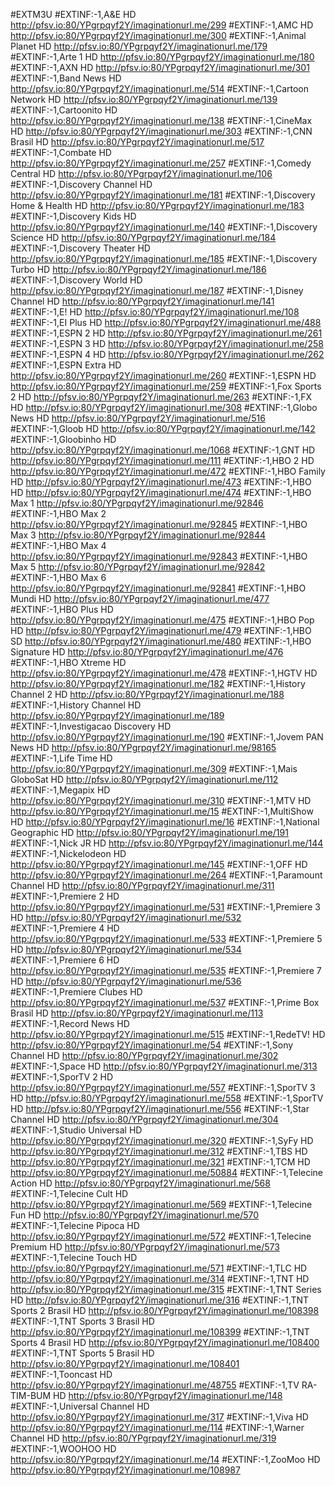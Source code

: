 #EXTM3U
#EXTINF:-1,A&E HD
http://pfsv.io:80/YPgrpqyf2Y/imaginationurl.me/299
#EXTINF:-1,AMC HD
http://pfsv.io:80/YPgrpqyf2Y/imaginationurl.me/300
#EXTINF:-1,Animal Planet HD
http://pfsv.io:80/YPgrpqyf2Y/imaginationurl.me/179
#EXTINF:-1,Arte 1 HD
http://pfsv.io:80/YPgrpqyf2Y/imaginationurl.me/180
#EXTINF:-1,AXN HD
http://pfsv.io:80/YPgrpqyf2Y/imaginationurl.me/301
#EXTINF:-1,Band News HD
http://pfsv.io:80/YPgrpqyf2Y/imaginationurl.me/514
#EXTINF:-1,Cartoon Network HD
http://pfsv.io:80/YPgrpqyf2Y/imaginationurl.me/139
#EXTINF:-1,Cartoonito HD
http://pfsv.io:80/YPgrpqyf2Y/imaginationurl.me/138
#EXTINF:-1,CineMax HD
http://pfsv.io:80/YPgrpqyf2Y/imaginationurl.me/303
#EXTINF:-1,CNN Brasil HD
http://pfsv.io:80/YPgrpqyf2Y/imaginationurl.me/517
#EXTINF:-1,Combate HD
http://pfsv.io:80/YPgrpqyf2Y/imaginationurl.me/257
#EXTINF:-1,Comedy Central HD
http://pfsv.io:80/YPgrpqyf2Y/imaginationurl.me/106
#EXTINF:-1,Discovery Channel HD
http://pfsv.io:80/YPgrpqyf2Y/imaginationurl.me/181
#EXTINF:-1,Discovery Home & Health HD
http://pfsv.io:80/YPgrpqyf2Y/imaginationurl.me/183
#EXTINF:-1,Discovery Kids HD
http://pfsv.io:80/YPgrpqyf2Y/imaginationurl.me/140
#EXTINF:-1,Discovery Science HD
http://pfsv.io:80/YPgrpqyf2Y/imaginationurl.me/184
#EXTINF:-1,Discovery Theater HD
http://pfsv.io:80/YPgrpqyf2Y/imaginationurl.me/185
#EXTINF:-1,Discovery Turbo HD
http://pfsv.io:80/YPgrpqyf2Y/imaginationurl.me/186
#EXTINF:-1,Discovery World HD
http://pfsv.io:80/YPgrpqyf2Y/imaginationurl.me/187
#EXTINF:-1,Disney Channel HD
http://pfsv.io:80/YPgrpqyf2Y/imaginationurl.me/141
#EXTINF:-1,E! HD
http://pfsv.io:80/YPgrpqyf2Y/imaginationurl.me/108
#EXTINF:-1,EI Plus HD
http://pfsv.io:80/YPgrpqyf2Y/imaginationurl.me/488
#EXTINF:-1,ESPN 2 HD
http://pfsv.io:80/YPgrpqyf2Y/imaginationurl.me/261
#EXTINF:-1,ESPN 3 HD
http://pfsv.io:80/YPgrpqyf2Y/imaginationurl.me/258
#EXTINF:-1,ESPN 4 HD
http://pfsv.io:80/YPgrpqyf2Y/imaginationurl.me/262
#EXTINF:-1,ESPN Extra HD
http://pfsv.io:80/YPgrpqyf2Y/imaginationurl.me/260
#EXTINF:-1,ESPN HD
http://pfsv.io:80/YPgrpqyf2Y/imaginationurl.me/259
#EXTINF:-1,Fox Sports 2 HD
http://pfsv.io:80/YPgrpqyf2Y/imaginationurl.me/263
#EXTINF:-1,FX HD
http://pfsv.io:80/YPgrpqyf2Y/imaginationurl.me/308
#EXTINF:-1,Globo News HD
http://pfsv.io:80/YPgrpqyf2Y/imaginationurl.me/516
#EXTINF:-1,Gloob HD
http://pfsv.io:80/YPgrpqyf2Y/imaginationurl.me/142
#EXTINF:-1,Gloobinho HD
http://pfsv.io:80/YPgrpqyf2Y/imaginationurl.me/1068
#EXTINF:-1,GNT HD
http://pfsv.io:80/YPgrpqyf2Y/imaginationurl.me/111
#EXTINF:-1,HBO 2 HD
http://pfsv.io:80/YPgrpqyf2Y/imaginationurl.me/472
#EXTINF:-1,HBO Family HD
http://pfsv.io:80/YPgrpqyf2Y/imaginationurl.me/473
#EXTINF:-1,HBO HD
http://pfsv.io:80/YPgrpqyf2Y/imaginationurl.me/474
#EXTINF:-1,HBO Max 1
http://pfsv.io:80/YPgrpqyf2Y/imaginationurl.me/92846
#EXTINF:-1,HBO Max 2
http://pfsv.io:80/YPgrpqyf2Y/imaginationurl.me/92845
#EXTINF:-1,HBO Max 3
http://pfsv.io:80/YPgrpqyf2Y/imaginationurl.me/92844
#EXTINF:-1,HBO Max 4
http://pfsv.io:80/YPgrpqyf2Y/imaginationurl.me/92843
#EXTINF:-1,HBO Max 5
http://pfsv.io:80/YPgrpqyf2Y/imaginationurl.me/92842
#EXTINF:-1,HBO Max 6
http://pfsv.io:80/YPgrpqyf2Y/imaginationurl.me/92841
#EXTINF:-1,HBO Mundi HD
http://pfsv.io:80/YPgrpqyf2Y/imaginationurl.me/477
#EXTINF:-1,HBO Plus HD
http://pfsv.io:80/YPgrpqyf2Y/imaginationurl.me/475
#EXTINF:-1,HBO Pop HD
http://pfsv.io:80/YPgrpqyf2Y/imaginationurl.me/479
#EXTINF:-1,HBO SD
http://pfsv.io:80/YPgrpqyf2Y/imaginationurl.me/480
#EXTINF:-1,HBO Signature HD
http://pfsv.io:80/YPgrpqyf2Y/imaginationurl.me/476
#EXTINF:-1,HBO Xtreme HD
http://pfsv.io:80/YPgrpqyf2Y/imaginationurl.me/478
#EXTINF:-1,HGTV HD
http://pfsv.io:80/YPgrpqyf2Y/imaginationurl.me/182
#EXTINF:-1,History Channel 2 HD
http://pfsv.io:80/YPgrpqyf2Y/imaginationurl.me/188
#EXTINF:-1,History Channel HD
http://pfsv.io:80/YPgrpqyf2Y/imaginationurl.me/189
#EXTINF:-1,Investigacao Discovery HD
http://pfsv.io:80/YPgrpqyf2Y/imaginationurl.me/190
#EXTINF:-1,Jovem PAN News HD
http://pfsv.io:80/YPgrpqyf2Y/imaginationurl.me/98165
#EXTINF:-1,Life Time HD
http://pfsv.io:80/YPgrpqyf2Y/imaginationurl.me/309
#EXTINF:-1,Mais GloboSat HD
http://pfsv.io:80/YPgrpqyf2Y/imaginationurl.me/112
#EXTINF:-1,Megapix HD
http://pfsv.io:80/YPgrpqyf2Y/imaginationurl.me/310
#EXTINF:-1,MTV HD
http://pfsv.io:80/YPgrpqyf2Y/imaginationurl.me/15
#EXTINF:-1,MultiShow HD
http://pfsv.io:80/YPgrpqyf2Y/imaginationurl.me/16
#EXTINF:-1,National Geographic HD
http://pfsv.io:80/YPgrpqyf2Y/imaginationurl.me/191
#EXTINF:-1,Nick JR HD
http://pfsv.io:80/YPgrpqyf2Y/imaginationurl.me/144
#EXTINF:-1,Nickelodeon HD
http://pfsv.io:80/YPgrpqyf2Y/imaginationurl.me/145
#EXTINF:-1,OFF HD
http://pfsv.io:80/YPgrpqyf2Y/imaginationurl.me/264
#EXTINF:-1,Paramount Channel HD
http://pfsv.io:80/YPgrpqyf2Y/imaginationurl.me/311
#EXTINF:-1,Premiere 2 HD
http://pfsv.io:80/YPgrpqyf2Y/imaginationurl.me/531
#EXTINF:-1,Premiere 3 HD
http://pfsv.io:80/YPgrpqyf2Y/imaginationurl.me/532
#EXTINF:-1,Premiere 4 HD
http://pfsv.io:80/YPgrpqyf2Y/imaginationurl.me/533
#EXTINF:-1,Premiere 5 HD
http://pfsv.io:80/YPgrpqyf2Y/imaginationurl.me/534
#EXTINF:-1,Premiere 6 HD
http://pfsv.io:80/YPgrpqyf2Y/imaginationurl.me/535
#EXTINF:-1,Premiere 7 HD
http://pfsv.io:80/YPgrpqyf2Y/imaginationurl.me/536
#EXTINF:-1,Premiere Clubes HD
http://pfsv.io:80/YPgrpqyf2Y/imaginationurl.me/537
#EXTINF:-1,Prime Box Brasil HD
http://pfsv.io:80/YPgrpqyf2Y/imaginationurl.me/113
#EXTINF:-1,Record News HD
http://pfsv.io:80/YPgrpqyf2Y/imaginationurl.me/515
#EXTINF:-1,RedeTV! HD
http://pfsv.io:80/YPgrpqyf2Y/imaginationurl.me/54
#EXTINF:-1,Sony Channel HD
http://pfsv.io:80/YPgrpqyf2Y/imaginationurl.me/302
#EXTINF:-1,Space HD
http://pfsv.io:80/YPgrpqyf2Y/imaginationurl.me/313
#EXTINF:-1,SporTV 2 HD
http://pfsv.io:80/YPgrpqyf2Y/imaginationurl.me/557
#EXTINF:-1,SporTV 3 HD
http://pfsv.io:80/YPgrpqyf2Y/imaginationurl.me/558
#EXTINF:-1,SporTV HD
http://pfsv.io:80/YPgrpqyf2Y/imaginationurl.me/556
#EXTINF:-1,Star Channel HD
http://pfsv.io:80/YPgrpqyf2Y/imaginationurl.me/304
#EXTINF:-1,Studio Universal HD
http://pfsv.io:80/YPgrpqyf2Y/imaginationurl.me/320
#EXTINF:-1,SyFy HD
http://pfsv.io:80/YPgrpqyf2Y/imaginationurl.me/312
#EXTINF:-1,TBS HD
http://pfsv.io:80/YPgrpqyf2Y/imaginationurl.me/321
#EXTINF:-1,TCM HD
http://pfsv.io:80/YPgrpqyf2Y/imaginationurl.me/50884
#EXTINF:-1,Telecine Action HD
http://pfsv.io:80/YPgrpqyf2Y/imaginationurl.me/568
#EXTINF:-1,Telecine Cult HD
http://pfsv.io:80/YPgrpqyf2Y/imaginationurl.me/569
#EXTINF:-1,Telecine Fun HD
http://pfsv.io:80/YPgrpqyf2Y/imaginationurl.me/570
#EXTINF:-1,Telecine Pipoca HD
http://pfsv.io:80/YPgrpqyf2Y/imaginationurl.me/572
#EXTINF:-1,Telecine Premium HD
http://pfsv.io:80/YPgrpqyf2Y/imaginationurl.me/573
#EXTINF:-1,Telecine Touch HD
http://pfsv.io:80/YPgrpqyf2Y/imaginationurl.me/571
#EXTINF:-1,TLC HD
http://pfsv.io:80/YPgrpqyf2Y/imaginationurl.me/314
#EXTINF:-1,TNT HD
http://pfsv.io:80/YPgrpqyf2Y/imaginationurl.me/315
#EXTINF:-1,TNT Series HD
http://pfsv.io:80/YPgrpqyf2Y/imaginationurl.me/316
#EXTINF:-1,TNT Sports 2 Brasil HD
http://pfsv.io:80/YPgrpqyf2Y/imaginationurl.me/108398
#EXTINF:-1,TNT Sports 3 Brasil HD
http://pfsv.io:80/YPgrpqyf2Y/imaginationurl.me/108399
#EXTINF:-1,TNT Sports 4 Brasil HD
http://pfsv.io:80/YPgrpqyf2Y/imaginationurl.me/108400
#EXTINF:-1,TNT Sports 5 Brasil HD
http://pfsv.io:80/YPgrpqyf2Y/imaginationurl.me/108401
#EXTINF:-1,Tooncast HD
http://pfsv.io:80/YPgrpqyf2Y/imaginationurl.me/48755
#EXTINF:-1,TV RA-TIM-BUM HD
http://pfsv.io:80/YPgrpqyf2Y/imaginationurl.me/148
#EXTINF:-1,Universal Channel HD
http://pfsv.io:80/YPgrpqyf2Y/imaginationurl.me/317
#EXTINF:-1,Viva HD
http://pfsv.io:80/YPgrpqyf2Y/imaginationurl.me/114
#EXTINF:-1,Warner Channel HD
http://pfsv.io:80/YPgrpqyf2Y/imaginationurl.me/319
#EXTINF:-1,WOOHOO HD
http://pfsv.io:80/YPgrpqyf2Y/imaginationurl.me/14
#EXTINF:-1,ZooMoo HD
http://pfsv.io:80/YPgrpqyf2Y/imaginationurl.me/108987
